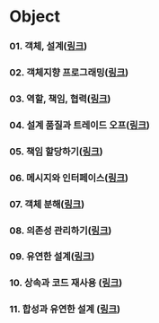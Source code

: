 # Object

### 01. 객체, 설계(<a href="https://github.com/JungwooSim/Object/tree/main/object" target="_blank">링크</a>)
### 02. 객체지향 프로그래밍(<a href="https://github.com/JungwooSim/Object/tree/main/object-oriented-programming" target="_blank">링크</a>)
### 03. 역할, 책임, 협력(<a href="https://github.com/JungwooSim/Object/tree/main/role-responsibility-collaboration" target="_blank">링크</a>)
### 04. 설계 품질과 트레이드 오프(<a href="https://github.com/JungwooSim/Object/tree/main/design_quality-trade_off" target="_blank">링크</a>)
### 05. 책임 할당하기(<a href="https://github.com/JungwooSim/Object/tree/main/general_responsibility_assignment" target="_blank">링크</a>)
### 06. 메시지와 인터페이스(<a href="https://github.com/JungwooSim/Object/tree/main/message-interface" target="_blank">링크</a>)
### 07. 객체 분해(<a href="https://github.com/JungwooSim/Object/tree/main/object_decomposition" target="_blank">링크</a>)
### 08. 의존성 관리하기(<a href="https://github.com/JungwooSim/Object/tree/main/dependent-management" target="_blank">링크</a>)
### 09. 유연한 설계(<a href="https://github.com/JungwooSim/Object/tree/main/supple_design" target="_blank">링크</a>)
### 10. 상속과 코드 재사용 (<a href="https://github.com/JungwooSim/Object/tree/main/inheritance-code_reuse" target="_blank">링크</a>)
### 11. 합성과 유연한 설계 (<a href="https://github.com/JungwooSim/Object/tree/main/composition-supple_design" target="_blank">링크</a>)
